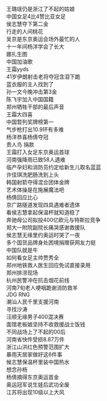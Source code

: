 王璐瑶仍是浙江了不起的姑娘  
中国女足4比4赞比亚女足  
侯志慧夺下第二金  
行走的人间桃花  
吴京是东京奥运会场外最忙的人  
十一年间杨洋学会了长大  
娜扎生图  
中国加油歌  
王霜yyds  
41岁伊朗射击老将夺冠含泪下跪  
蓝衣服的主人找到了  
孙一文今晚冲击第3金  
陈飞宇加入中国国籍  
郑州牺牲干部的最后声音  
王霜大四喜  
中国暂列奖牌榜第一  
气步枪打出10.9环有多难  
杨洋恭喜杨倩夺冠  
贵人鸟 捐款  
王霜打入女足东京奥运首球  
河南强降雨已致58人遇难  
临产孕妇和消防员约定给新生儿取名蓝蓝  
许佳琪洗肥肠洗到上头  
韩国射箭夺得混合团体金牌  
艺术体操是在施展魔法吧  
杨倩回应比心  
京广路隧道发现四具遇难者遗体  
看侯志慧拿起保温杯就知道稳了  
奔驰母公司拟投400亿欧元与特斯拉竞争  
郑大一附院副院长痛哭感谢救援队  
侯志慧无缘里约奥运时哭了一夜  
多个国货品牌身处困境捐赠获网友力挺  
中国队就是牛  
如何看女足主帅贾秀全  
郑州地铁救人医生回应免试直接录用  
郑州排涝现场  
杭州民警冲在抗击烟花前线  
河南7旬老人哽咽跪谢消防救羊  
JDG RNG  
潮汕人民千里支援河南  
寻找沙涛  
汪顺无缘男子400混决赛  
面馆老板娘坚持不收救援战士饭钱  
不同战场上了不起的00后  
河南省快件受损8.87万件  
浙江山洪红色预警范围扩大  
暴雨天居家做好这6件事  
候志慧保温杯里装中国热水  
想念孙杨  
杨倩摘得东京奥运首金  
奥运冠军说生娃后武功全废  
江苏将出现10级以上大风  
